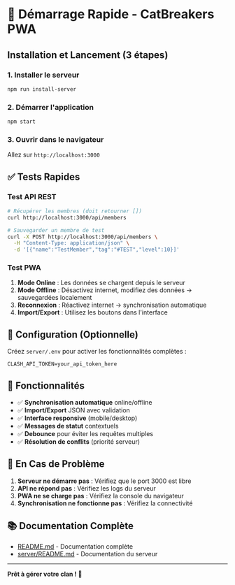 # 🚀 Démarrage Rapide - CatBreakers PWA

## Installation et Lancement (3 étapes)

### 1. Installer le serveur
```bash
npm run install-server
```

### 2. Démarrer l'application
```bash
npm start
```

### 3. Ouvrir dans le navigateur
Allez sur `http://localhost:3000`

## ✅ Tests Rapides

### Test API REST
```bash
# Récupérer les membres (doit retourner [])
curl http://localhost:3000/api/members

# Sauvegarder un membre de test
curl -X POST http://localhost:3000/api/members \
  -H "Content-Type: application/json" \
  -d '[{"name":"TestMember","tag":"#TEST","level":10}]'
```

### Test PWA
1. **Mode Online** : Les données se chargent depuis le serveur
2. **Mode Offline** : Désactivez internet, modifiez des données → sauvegardées localement
3. **Reconnexion** : Réactivez internet → synchronisation automatique
4. **Import/Export** : Utilisez les boutons dans l'interface

## 🔧 Configuration (Optionnelle)

Créez `server/.env` pour activer les fonctionnalités complètes :
```env
CLASH_API_TOKEN=your_api_token_here
```

## 📱 Fonctionnalités

- ✅ **Synchronisation automatique** online/offline
- ✅ **Import/Export** JSON avec validation
- ✅ **Interface responsive** (mobile/desktop)
- ✅ **Messages de statut** contextuels
- ✅ **Debounce** pour éviter les requêtes multiples
- ✅ **Résolution de conflits** (priorité serveur)

## 🚨 En Cas de Problème

1. **Serveur ne démarre pas** : Vérifiez que le port 3000 est libre
2. **API ne répond pas** : Vérifiez les logs du serveur
3. **PWA ne se charge pas** : Vérifiez la console du navigateur
4. **Synchronisation ne fonctionne pas** : Vérifiez la connectivité

## 📚 Documentation Complète

- [README.md](README.md) - Documentation complète
- [server/README.md](server/README.md) - Documentation du serveur

---

**Prêt à gérer votre clan ! 🏰**

